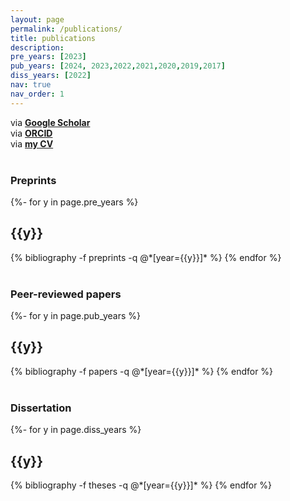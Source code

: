 ```yaml
---
layout: page
permalink: /publications/
title: publications
description: 
pre_years: [2023]
pub_years: [2024, 2023,2022,2021,2020,2019,2017]
diss_years: [2022]
nav: true
nav_order: 1
---
```

<!-- _pages/publications.md --> 

via <a href="https://scholar.google.com/citations?user=mAHTjjoAAAAJ"><b>Google Scholar</b></a>
<br>
via <a href="https://orcid.org/0000-0002-3884-1708"><b>ORCID</b></a> 
<br>
via <a href="/cv"><b>my CV</b></a> <br>
<br>

<h3><b>Preprints</b></h3>
<div class="publications">
{%- for y in page.pre_years %}
  <h2 class="year">{{y}}</h2>
  {% bibliography -f preprints -q @*[year={{y}}]* %}
{% endfor %}
</div>
<br>

<h3><b>Peer-reviewed papers</b></h3>
<div class="publications">
{%- for y in page.pub_years %}
  <h2 class="year">{{y}}</h2>
  {% bibliography -f papers -q @*[year={{y}}]* %}
{% endfor %}
</div>
<br>

<h3><b>Dissertation</b></h3>
<div class="publications">
{%- for y in page.diss_years %}
  <h2 class="year">{{y}}</h2>
  {% bibliography -f theses -q @*[year={{y}}]* %}
{% endfor %}
</div>